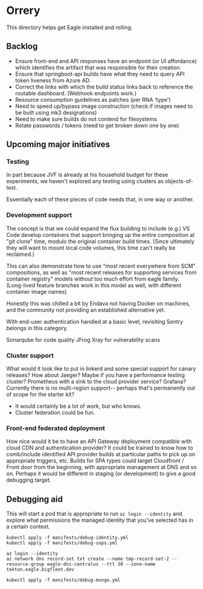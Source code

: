 # Orrery

This directory helps get Eagle installed and rolling.


## Backlog

* Ensure front-end and API responses have an endpoint (or UI affordance) which identifies the artifact that was responsible for their creation.
* Ensure that springboot-api builds have what they need to query API token liveness from Azure AD.
* Correct the links with which the build status links back to reference the routable dashboard.  (Webhook endpoints work.)
* Resource consumption guidelines as patches (per RNA 'type')
* Need to speed up/bypass image construction (check if images need to be built using mk3 designations)
* Need to make sure builds do not contend for filesystems
* Rotate passwords / tokens (need to get broken down one by one)

## Upcoming major initiatives

### Testing

In part because JVF is already at his household budget for these experiments, we haven't explored any testing using clusters as objects-of-test.

Essentially each of these pieces of code needs that, in one way or another.

### Development support

The concept is that we could expand the flux building to include (e.g.) VS Code develop containers that support bringing up the entire composition at "git clone" time, modulo the original container build times.  (Since ultimately they will want to mount local code volumes, this time can't really be reclaimed.)

This can also demonstrate how to use "most recent everywhere from SCM" compositions, as well as "most recent releases for supporting services from container registry" models without too much effort from eagle family.  (Long-lived feature branches work in this model as well, with different container image names)

Honestly this was chilled a bit by Endava not having Docker on machines, and the community not providing an established alternative yet.

With end-user authentication handled at a basic level, revisiting Sentry belongs in this category.

Sonarqube for code quality
JFrog Xray for vulnerability scans

### Cluster support

What would it look like to put in linkerd and some special support for canary releases?
How about Jaeger?  Maybe if you have a performance testing cluster?
Prometheus with a sink to the cloud provider service?  Grafana?
Currently there is no multi-region support-- perhaps that's permanently out of scope for the starter kit?
  * It would certainly be a lot of work, but who knows.
  * Cluster federation could be fun.

### Front-end federated deployment

How nice would it be to have an API Gateway deployment compatible with cloud CDN and authentication provider?
It could be trained to know how to comb/include identified API provider builds at particular paths to pick up on appropriate triggers, etc.
Builds for SPA types could target Cloudfront / Front door from the beginning, with appropriate management at DNS and so on.
Perhaps it would be different in staging (or development) to give a good debugging target.


## Debugging aid

This will start a pod that is appropriate to run `az login --identity` and explore what permissions the managed identity that you've selected has in a certain context.

```
kubectl apply -f manifests/debug-identity.yml
kubectl apply -f manifests/debug-sops.yml
```

```
az login --identity
az network dns record-set txt create --name tmp-record-set-2 --resource-group eagle-dns-centralus --ttl 30 --zone-name tekton.eagle.bigfleet.dev
```

```
kubectl apply -f manifests/debug-mongo.yml
```